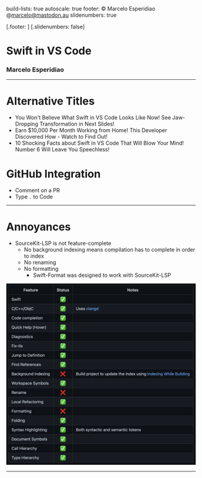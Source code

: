 build-lists: true
autoscale: true
footer: © Marcelo Esperidiao @marcelo@mastodon.au
slidenumbers: true

[.footer: ]
[.slidenumbers: false]

# Swift in VS Code

### Marcelo Esperidiao

---

# Alternative Titles

* You Won't Believe What Swift in VS Code Looks Like Now! See Jaw-Dropping Transformation in Next Slides!
* Earn $10,000 Per Month Working from Home! This Developer Discovered How - Watch to Find Out!
* 10 Shocking Facts about Swift in VS Code That Will Blow Your Mind! Number 6 Will Leave You Speechless!

# GitHub Integration

- Comment on a PR
- Type `.` to Code

---

# Annoyances

* SourceKit-LSP is not feature-complete
  * No background indexing means compilation has to complete in order to index
  * No renaming
  * No formatting
    * Swift-Format was designed to work with SourceKit-LSP

![right, fit](Images/SourceKit-LSPStatus.png)

---

<!-- ![100%](Images/NoEditorSymbolsError.png)
![100%](Images/SourceKit-LSPError.png) -->

